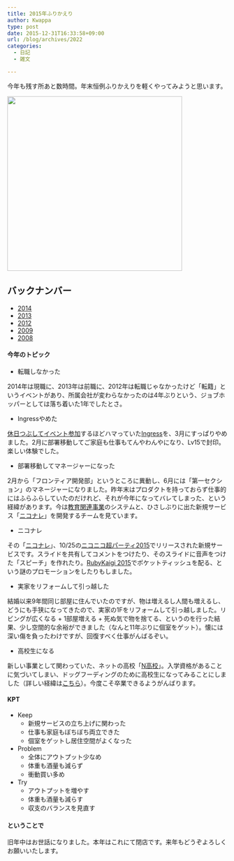 ```yaml
---
title: 2015年ふりかえり
author: Kwappa
type: post
date: 2015-12-31T16:33:58+09:00
url: /blog/archives/2022
categories:
  - 日記
  - 雑文

---
```

今年も残す所あと数時間。年末恒例ふりかえりを軽くやってみようと思います。
  
<img class="aligncenter" src="http://news.mynavi.jp/news/2015/12/15/655/images/001.jpg" width="400" />

## バックナンバー

- [2014](/blog/archives/1985)
- [2013](/blog/archives/1921)
- [2012](/blog/archives/1697)
- [2009](/blog/archives/1354)
- [2008](/blog/archives/480)

#### 今年のトピック

<!--more-->

  * 転職しなかった

2014年は現職に、2013年は前職に、2012年は転職じゃなかったけど「転籍」というイベントがあり、所属会社が変わらなかったのは4年ぶりという、ジョブホッパーとしては落ち着いた1年でしたとさ。

  * Ingressやめた

<a href="http://kwappa.hatenablog.com/entry/2014/12/14/111225" target="_blank" rel="noopener noreferrer">休日つぶしてイベント参加</a>するほどハマっていた<a href="https://www.ingress.com/" target="_blank" rel="noopener noreferrer">Ingress</a>を、3月にすっぱりやめました。2月に部署移動してご家庭も仕事もてんやわんやになり、Lv15で封印。楽しい体験でした。

  * 部署移動してマネージャーになった

2月から「フロンティア開発部」というところに異動し、6月には「第一セクション」のマネージャーになりました。昨年末はプロダクトを持っておらず仕事的にはふらふらしていたのだけれど、それが今年になってバレてしまった、という経緯があります。今は<a href="http://ch.nicovideo.jp/education" target="_blank" rel="noopener noreferrer">教育関連事業</a>のシステムと、ひさしぶりに出た新規サービス「<a href="http://niconare.nicovideo.jp/" target="_blank" rel="noopener noreferrer">ニコナレ</a>」を開発するチームを見ています。

  * ニコナレ

その「<a href="http://niconare.nicovideo.jp/" target="_blank" rel="noopener noreferrer">ニコナレ</a>」、10/25の<a href="http://choparty.jp/" target="_blank" rel="noopener noreferrer">ニコニコ超パーティ2015</a>でリリースされた新規サービスです。スライドを共有してコメントをつけたり、そのスライドに音声をつけた「スピーチ」を作れたり。<a href="http://rubykaigi.org/2015" target="_blank" rel="noopener noreferrer">RubyKaigi 2015</a>でポケットティッシュを配る、という謎のプロモーションをしたりもしました。

  * 実家をリフォームして引っ越した

結婚以来9年間同じ部屋に住んでいたのですが、物は増えるし人間も増えるし、どうにも手狭になってきたので、実家の1Fをリフォームして引っ越しました。リビングが広くなる + 1部屋増える + 死ぬ気で物を捨てる、というのを行った結果、少し空間的な余裕ができました（なんと11年ぶりに個室をゲット）。懐には深い傷を負ったわけですが、回復すべく仕事がんばるぞい。

  * 高校生になる

新しい事業として関わっていた、ネットの高校「<a href="http://ed.kadokawadwango.co.jp/" target="_blank" rel="noopener noreferrer">N高校</a>」。入学資格があることに気づいてしまい、ドッグフーディングのために高校生になってみることにしました（詳しい経緯は<a href="http://www.kwappa.net/blog/archives/2019" target="_blank" rel="noopener noreferrer">こちら</a>）。今度こそ卒業できるようがんばります。

#### KPT

  * Keep 
      * 新規サービスの立ち上げに関わった
      * 仕事も家庭もぼちぼち両立できた
      * 個室をゲットし居住空間がよくなった
  * Problem 
      * 全体にアウトプット少なめ
      * 体重も酒量も減らず
      * 衝動買い多め
  * Try 
      * アウトプットを増やす
      * 体重も酒量も減らす
      * 収支のバランスを見直す

#### ということで

旧年中はお世話になりました。本年はこれにて閉店です。来年もどうぞよろしくお願いいたします。

